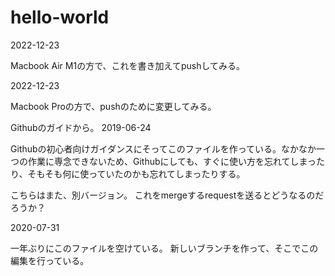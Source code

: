 # hello-world

2022-12-23

Macbook Air M1の方で、これを書き加えてpushしてみる。

2022-12-23

Macbook Proの方で、pushのために変更してみる。


Githubのガイドから。
2019-06-24

Githubの初心者向けガイダンスにそってこのファイルを作っている。なかなか一つの作業に専念できないため、Githubにしても、すぐに使い方を忘れてしまったり、そもそも何に使っていたのかも忘れてしまったりする。

こちらはまた、別バージョン。
これをmergeするrequestを送るとどうなるのだろうか？

2020-07-31

一年ぶりにこのファイルを空けている。
新しいブランチを作って、そこでこの編集を行っている。
